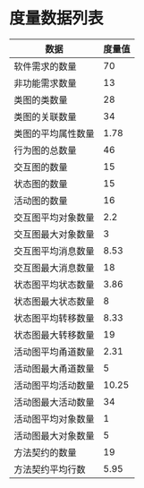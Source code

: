 # 度量数据列表

| 数据				| 度量值|
| ----------------- | ----- |
| 软件需求的数量	| 70	|
| 非功能需求数量	| 13	|
| 类图的类数量		| 28	|
| 类图的关联数量	| 34	|
| 类图的平均属性数量| 1.78	|
| 行为图的总数量	| 46	|
| 交互图的数量		| 15	|
| 状态图的数量		| 15	|
| 活动图的数量		| 16	|
| 交互图平均对象数量| 2.2	|
| 交互图最大对象数量| 3		|
| 交互图平均消息数量| 8.53	|
| 交互图最大消息数量| 18	|
| 状态图平均状态数量| 3.86	|
| 状态图最大状态数量| 8		|
| 状态图平均转移数量| 8.33	|
| 状态图最大转移数量| 19	|
| 活动图平均甬道数量| 2.31	|
| 活动图最大甬道数量| 5		|
| 活动图平均活动数量| 10.25	|
| 活动图最大活动数量| 34	|
| 活动图平均对象数量| 1		|
| 活动图最大对象数量| 5		|
| 方法契约的数量	| 19	|
| 方法契约平均行数	| 5.95	|

